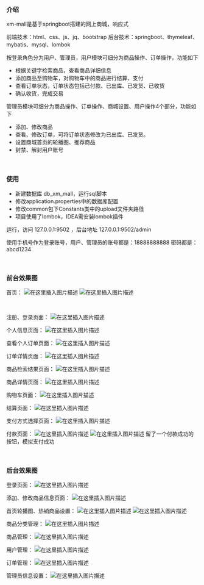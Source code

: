 ### 介绍
xm-mall是基于springboot搭建的网上商城，响应式

前端技术：html、css、js、jq、bootstrap
后台技术：springboot、thymeleaf、mybatis、mysql、lombok
&nbsp;

按登录角色分为用户、管理员，用户模块可细分为商品操作、订单操作，功能如下
- 根据关键字检索商品，查看商品详细信息
- 添加商品至购物车，对购物车中的商品进行结算、支付
- 查看订单状态，订单状态包括已付款、已出库、已发货、已收货
- 确认收货，完成交易
&nbsp;

管理员模块可细分为商品操作、订单操作、商城设置、用户操作4个部分，功能如下
- 添加、修改商品
- 查看、修改订单，可将订单状态修改为已出库、已发货。
- 设置商城首页的轮播图、推荐商品
- 封禁、解封用户账号

&nbsp;

### 使用
- 新建数据库 db_xm_mall，运行sql脚本
- 修改application.properties中的数据库配置
- 修改common包下Constants类中的upload文件夹路径
- 项目使用了lombok，IDEA需安装lombok插件

运行，访问 127.0.0.1:9502 ，后台地址 127.0.0.1:9502/admin

使用手机号作为登录账号，用户、管理员的账号都是：18888888888
密码都是：abcd1234

&nbsp;

### 前台效果图
首页：
![在这里插入图片描述](https://img-blog.csdnimg.cn/20200628185544387.png?x-oss-process=image/watermark,type_ZmFuZ3poZW5naGVpdGk,shadow_10,text_aHR0cHM6Ly9ibG9nLmNzZG4ubmV0L2NoeV8xODg4MzcwMTE2MQ==,size_16,color_FFFFFF,t_70)
![在这里插入图片描述](https://img-blog.csdnimg.cn/20200628185435527.png?x-oss-process=image/watermark,type_ZmFuZ3poZW5naGVpdGk,shadow_10,text_aHR0cHM6Ly9ibG9nLmNzZG4ubmV0L2NoeV8xODg4MzcwMTE2MQ==,size_16,color_FFFFFF,t_70)

&nbsp;

注册、登录页面：
![在这里插入图片描述](https://img-blog.csdnimg.cn/20200628185832664.png?x-oss-process=image/watermark,type_ZmFuZ3poZW5naGVpdGk,shadow_10,text_aHR0cHM6Ly9ibG9nLmNzZG4ubmV0L2NoeV8xODg4MzcwMTE2MQ==,size_16,color_FFFFFF,t_70)
&nbsp;

个人信息页面：
![在这里插入图片描述](https://img-blog.csdnimg.cn/20200628190132112.png?x-oss-process=image/watermark,type_ZmFuZ3poZW5naGVpdGk,shadow_10,text_aHR0cHM6Ly9ibG9nLmNzZG4ubmV0L2NoeV8xODg4MzcwMTE2MQ==,size_16,color_FFFFFF,t_70)
&nbsp;

查看个人订单页面：
![在这里插入图片描述](https://img-blog.csdnimg.cn/20200628190237977.png?x-oss-process=image/watermark,type_ZmFuZ3poZW5naGVpdGk,shadow_10,text_aHR0cHM6Ly9ibG9nLmNzZG4ubmV0L2NoeV8xODg4MzcwMTE2MQ==,size_16,color_FFFFFF,t_70)
&nbsp;

订单详情页面：
![在这里插入图片描述](https://img-blog.csdnimg.cn/20200628190322617.png?x-oss-process=image/watermark,type_ZmFuZ3poZW5naGVpdGk,shadow_10,text_aHR0cHM6Ly9ibG9nLmNzZG4ubmV0L2NoeV8xODg4MzcwMTE2MQ==,size_16,color_FFFFFF,t_70)
&nbsp;

商品检索结果页面：
![在这里插入图片描述](https://img-blog.csdnimg.cn/20200628190432845.png?x-oss-process=image/watermark,type_ZmFuZ3poZW5naGVpdGk,shadow_10,text_aHR0cHM6Ly9ibG9nLmNzZG4ubmV0L2NoeV8xODg4MzcwMTE2MQ==,size_16,color_FFFFFF,t_70)
&nbsp;

商品详情页面：
![在这里插入图片描述](https://img-blog.csdnimg.cn/20200628190505832.png?x-oss-process=image/watermark,type_ZmFuZ3poZW5naGVpdGk,shadow_10,text_aHR0cHM6Ly9ibG9nLmNzZG4ubmV0L2NoeV8xODg4MzcwMTE2MQ==,size_16,color_FFFFFF,t_70)
&nbsp;

购物车页面：
![在这里插入图片描述](https://img-blog.csdnimg.cn/20200628190540315.png?x-oss-process=image/watermark,type_ZmFuZ3poZW5naGVpdGk,shadow_10,text_aHR0cHM6Ly9ibG9nLmNzZG4ubmV0L2NoeV8xODg4MzcwMTE2MQ==,size_16,color_FFFFFF,t_70)
&nbsp;

结算页面：
![在这里插入图片描述](https://img-blog.csdnimg.cn/20200628190640548.png?x-oss-process=image/watermark,type_ZmFuZ3poZW5naGVpdGk,shadow_10,text_aHR0cHM6Ly9ibG9nLmNzZG4ubmV0L2NoeV8xODg4MzcwMTE2MQ==,size_16,color_FFFFFF,t_70)
&nbsp;

支付方式选择页面：
![在这里插入图片描述](https://img-blog.csdnimg.cn/20200628191151497.png?x-oss-process=image/watermark,type_ZmFuZ3poZW5naGVpdGk,shadow_10,text_aHR0cHM6Ly9ibG9nLmNzZG4ubmV0L2NoeV8xODg4MzcwMTE2MQ==,size_16,color_FFFFFF,t_70)
&nbsp;

付款页面：
![在这里插入图片描述](https://img-blog.csdnimg.cn/20200628191756553.PNG?x-oss-process=image/watermark,type_ZmFuZ3poZW5naGVpdGk,shadow_10,text_aHR0cHM6Ly9ibG9nLmNzZG4ubmV0L2NoeV8xODg4MzcwMTE2MQ==,size_16,color_FFFFFF,t_70)
![在这里插入图片描述](https://img-blog.csdnimg.cn/20200628191809379.PNG?x-oss-process=image/watermark,type_ZmFuZ3poZW5naGVpdGk,shadow_10,text_aHR0cHM6Ly9ibG9nLmNzZG4ubmV0L2NoeV8xODg4MzcwMTE2MQ==,size_16,color_FFFFFF,t_70)
留了一个付款成功的按钮，模拟支付成功

&nbsp;

### 后台效果图
登录页面：
![在这里插入图片描述](https://img-blog.csdnimg.cn/20200628192355737.png?x-oss-process=image/watermark,type_ZmFuZ3poZW5naGVpdGk,shadow_10,text_aHR0cHM6Ly9ibG9nLmNzZG4ubmV0L2NoeV8xODg4MzcwMTE2MQ==,size_16,color_FFFFFF,t_70)
&nbsp;

添加、修改商品信息页面：
![在这里插入图片描述](https://img-blog.csdnimg.cn/20200628192450301.png?x-oss-process=image/watermark,type_ZmFuZ3poZW5naGVpdGk,shadow_10,text_aHR0cHM6Ly9ibG9nLmNzZG4ubmV0L2NoeV8xODg4MzcwMTE2MQ==,size_16,color_FFFFFF,t_70)
&nbsp;

首页轮播图、热销商品设置：
![在这里插入图片描述](https://img-blog.csdnimg.cn/20200628192537264.png?x-oss-process=image/watermark,type_ZmFuZ3poZW5naGVpdGk,shadow_10,text_aHR0cHM6Ly9ibG9nLmNzZG4ubmV0L2NoeV8xODg4MzcwMTE2MQ==,size_16,color_FFFFFF,t_70)
![在这里插入图片描述](https://img-blog.csdnimg.cn/2020062819261957.png?x-oss-process=image/watermark,type_ZmFuZ3poZW5naGVpdGk,shadow_10,text_aHR0cHM6Ly9ibG9nLmNzZG4ubmV0L2NoeV8xODg4MzcwMTE2MQ==,size_16,color_FFFFFF,t_70)
&nbsp;

商品分类管理：
![在这里插入图片描述](https://img-blog.csdnimg.cn/20200628192658922.png?x-oss-process=image/watermark,type_ZmFuZ3poZW5naGVpdGk,shadow_10,text_aHR0cHM6Ly9ibG9nLmNzZG4ubmV0L2NoeV8xODg4MzcwMTE2MQ==,size_16,color_FFFFFF,t_70)
&nbsp;

商品管理：
![在这里插入图片描述](https://img-blog.csdnimg.cn/20200628192734942.png?x-oss-process=image/watermark,type_ZmFuZ3poZW5naGVpdGk,shadow_10,text_aHR0cHM6Ly9ibG9nLmNzZG4ubmV0L2NoeV8xODg4MzcwMTE2MQ==,size_16,color_FFFFFF,t_70)
&nbsp;

用户管理：
![在这里插入图片描述](https://img-blog.csdnimg.cn/20200628192802431.png?x-oss-process=image/watermark,type_ZmFuZ3poZW5naGVpdGk,shadow_10,text_aHR0cHM6Ly9ibG9nLmNzZG4ubmV0L2NoeV8xODg4MzcwMTE2MQ==,size_16,color_FFFFFF,t_70)
&nbsp;

订单管理：
![在这里插入图片描述](https://img-blog.csdnimg.cn/20200628192838108.png?x-oss-process=image/watermark,type_ZmFuZ3poZW5naGVpdGk,shadow_10,text_aHR0cHM6Ly9ibG9nLmNzZG4ubmV0L2NoeV8xODg4MzcwMTE2MQ==,size_16,color_FFFFFF,t_70)
&nbsp;

管理员信息设置：
![在这里插入图片描述](https://img-blog.csdnimg.cn/20200628192917638.png?x-oss-process=image/watermark,type_ZmFuZ3poZW5naGVpdGk,shadow_10,text_aHR0cHM6Ly9ibG9nLmNzZG4ubmV0L2NoeV8xODg4MzcwMTE2MQ==,size_16,color_FFFFFF,t_70)
